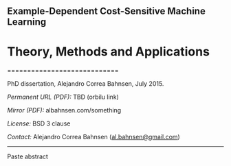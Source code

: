 ## Example-Dependent Cost-Sensitive Machine Learning
# Theory, Methods and Applications
============================



PhD dissertation, Alejandro Correa Bahnsen, July 2015.

_Permanent URL (PDF):_ TBD (orbilu link)

_Mirror (PDF):_ albahnsen.com/something

_License:_ BSD 3 clause

_Contact:_ Alejandro Correa Bahnsen (<al.bahnsen@gmail.com>)

---

Paste abstract